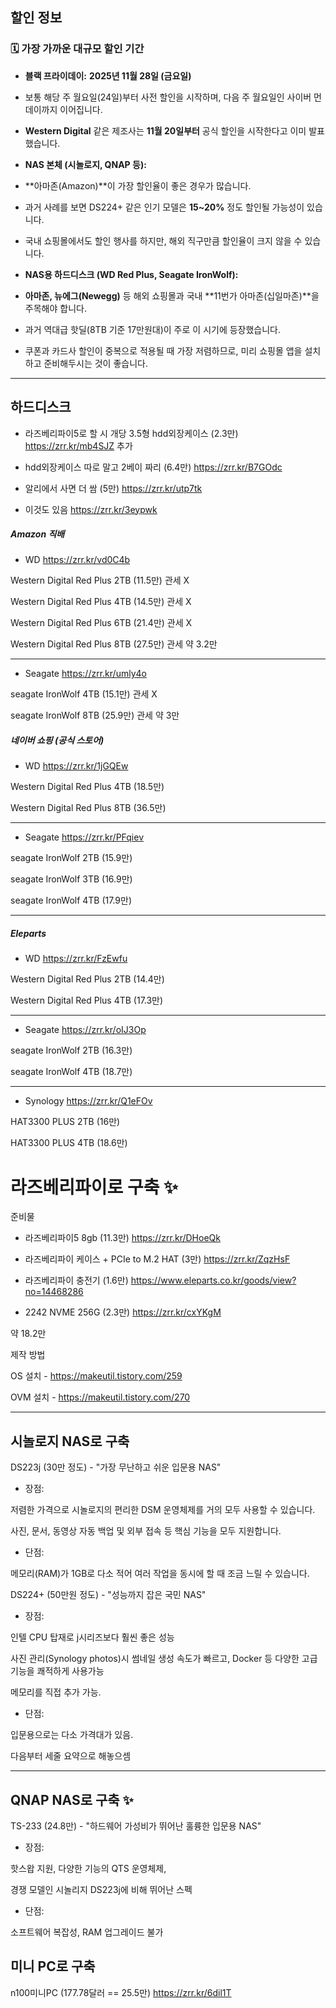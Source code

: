 ## 할인 정보

### 🗓️ 가장 가까운 대규모 할인 기간

  

- **블랙 프라이데이:** **2025년 11월 28일 (금요일)**

- 보통 해당 주 월요일(24일)부터 사전 할인을 시작하며, 다음 주 월요일인 사이버 먼데이까지 이어집니다.

- **Western Digital** 같은 제조사는 **11월 20일부터** 공식 할인을 시작한다고 이미 발표했습니다.

- **NAS 본체 (시놀로지, QNAP 등):**

- **아마존(Amazon)**이 가장 할인율이 좋은 경우가 많습니다.

- 과거 사례를 보면 DS224+ 같은 인기 모델은 **15~20%** 정도 할인될 가능성이 있습니다.

- 국내 쇼핑몰에서도 할인 행사를 하지만, 해외 직구만큼 할인율이 크지 않을 수 있습니다.

- **NAS용 하드디스크 (WD Red Plus, Seagate IronWolf):**

- **아마존, 뉴에그(Newegg)** 등 해외 쇼핑몰과 국내 **11번가 아마존(십일마존)**을 주목해야 합니다.

- 과거 역대급 핫딜(8TB 기준 17만원대)이 주로 이 시기에 등장했습니다.

- 쿠폰과 카드사 할인이 중복으로 적용될 때 가장 저렴하므로, 미리 쇼핑몰 앱을 설치하고 준비해두시는 것이 좋습니다.

  

---

## 하드디스크

- 라즈베리파이5로 할 시 개당 3.5형 hdd외장케이스 (2.3만) https://zrr.kr/mb4SJZ 추가

- hdd외장케이스 따로 말고 2베이 짜리 (6.4만) https://zrr.kr/B7GOdc

- 알리에서 사면 더 쌈 (5만) https://zrr.kr/utp7tk

- 이것도 있음 https://zrr.kr/3eypwk

##### Amazon 직배

- WD https://zrr.kr/vd0C4b

Western Digital Red Plus 2TB (11.5만) 관세 X

Western Digital Red Plus 4TB (14.5만) 관세 X

Western Digital Red Plus 6TB (21.4만) 관세 X

Western Digital Red Plus 8TB (27.5만) 관세 약 3.2만

----------------------------------------------------------

- Seagate https://zrr.kr/umly4o

seagate IronWolf 4TB (15.1만) 관세 X

seagate IronWolf 8TB (25.9만) 관세 약 3만

  

##### 네이버 쇼핑 (공식 스토어)

- WD https://zrr.kr/1jGQEw

Western Digital Red Plus 4TB (18.5만)

Western Digital Red Plus 8TB (36.5만)

--------------------------------------------

- Seagate https://zrr.kr/PFqiev

seagate IronWolf 2TB (15.9만)

seagate IronWolf 3TB (16.9만)

seagate IronWolf 4TB (17.9만)

---

##### Eleparts

- WD https://zrr.kr/FzEwfu

Western Digital Red Plus 2TB (14.4만)

Western Digital Red Plus 4TB (17.3만)

---

- Seagate https://zrr.kr/oIJ3Op

seagate IronWolf 2TB (16.3만)

seagate IronWolf 4TB (18.7만)

---

- Synology https://zrr.kr/Q1eFOv

HAT3300 PLUS 2TB (16만)

HAT3300 PLUS 4TB (18.6만)

# 라즈베리파이로 구축 ✨

준비물

- 라즈베리파이5 8gb (11.3만) https://zrr.kr/DHoeQk

- 라즈베리파이 케이스 + PCIe to M.2 HAT (3만) https://zrr.kr/ZqzHsF

- 라즈베리파이 충전기 (1.6만) https://www.eleparts.co.kr/goods/view?no=14468286

- 2242 NVME 256G (2.3만) https://zrr.kr/cxYKgM

약 18.2만

  

제작 방법

OS 설치 - https://makeutil.tistory.com/259

OVM 설치 - https://makeutil.tistory.com/270

---

## 시놀로지 NAS로 구축

  

DS223j (30만 정도) - "가장 무난하고 쉬운 입문용 NAS"

- 장점:

저렴한 가격으로 시놀로지의 편리한 DSM 운영체제를 거의 모두 사용할 수 있습니다.

사진, 문서, 동영상 자동 백업 및 외부 접속 등 핵심 기능을 모두 지원합니다.

- 단점:

메모리(RAM)가 1GB로 다소 적어 여러 작업을 동시에 할 때 조금 느릴 수 있습니다.

DS224+ (50만원 정도) - "성능까지 잡은 국민 NAS"

- 장점:

인텔 CPU 탑재로 j시리즈보다 훨씬 좋은 성능

사진 관리(Synology photos)시 썸네일 생성 속도가 빠르고, Docker 등 다양한 고급 기능을 쾌적하게 사용가능

메모리를 직접 추가 가능.

- 단점:

입문용으로는 다소 가격대가 있음.

다음부터 세줄 요약으로 해놓으셈

---

## QNAP NAS로 구축 ✨

TS-233 (24.8만) - "하드웨어 가성비가 뛰어난 훌륭한 입문용 NAS"

- 장점:

핫스왑 지원, 다양한 기능의 QTS 운영체제,

경쟁 모델인 시놀리지 DS223j에 비해 뛰어난 스펙

- 단점:

소프트웨어 복잡성, RAM 업그레이드 불가

  

## 미니 PC로 구축

n100미니PC (177.78달러 == 25.5만) https://zrr.kr/6dil1T